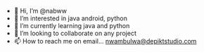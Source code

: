- 👋 Hi, I’m @nabww
- 👀 I’m interested in java android, python
- 🌱 I’m currently learning java and python
- 💞️ I’m looking to collaborate on any project 
- 📫 How to reach me on email... nwambulwa@depiktstudio.com

<!---
nabww/nabww is a ✨ special ✨ repository because its `README.md` (this file) appears on your GitHub profile.
You can click the Preview link to take a look at your changes.
--->
